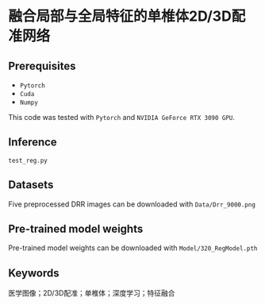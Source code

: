 # 融合局部与全局特征的单椎体2D/3D配准网络
## Prerequisites
- `Pytorch `
- `Cuda`
- `Numpy`

This code was tested with `Pytorch` and `NVIDIA GeForce RTX 3090 GPU`.

## Inference
`test_reg.py`

## Datasets
Five preprocessed DRR images can be downloaded with  `Data/Drr_9000.png`

## Pre-trained model weights
Pre-trained model weights can be downloaded with  `Model/320_RegModel.pth`

## Keywords
医学图像；2D/3D配准；单椎体；深度学习；特征融合

